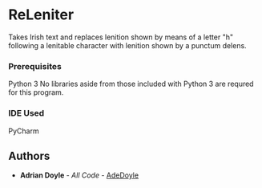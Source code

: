 # ReLeniter
Takes Irish text and replaces lenition shown by means of a letter "h" following a lenitable character with lenition shown by a punctum delens.

### Prerequisites

Python 3
No libraries aside from those included with Python 3 are requred for this program.

### IDE Used

PyCharm

## Authors

* **Adrian Doyle** - *All Code* - [AdeDoyle](https://github.com/AdeDoyle)

